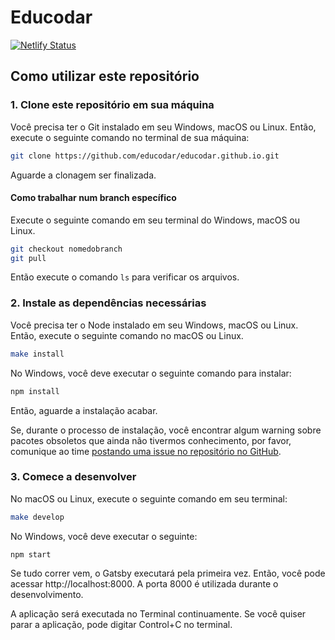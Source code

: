 # Educodar

[![Netlify Status](https://api.netlify.com/api/v1/badges/c9a59a91-8853-4246-944b-a5d9ec66c2c7/deploy-status)](https://app.netlify.com/sites/educodar/deploys)

## Como utilizar este repositório

### 1. Clone este repositório em sua máquina

Você precisa ter o Git instalado em seu Windows, macOS ou Linux.
Então, execute o seguinte comando no terminal de sua máquina:

```bash
git clone https://github.com/educodar/educodar.github.io.git
```

Aguarde a clonagem ser finalizada.

#### Como trabalhar num branch específico

Execute o seguinte comando em seu terminal do Windows, macOS ou Linux.

```bash
git checkout nomedobranch
git pull
```

Então execute o comando `ls` para verificar os arquivos.

### 2. Instale as dependências necessárias

Você precisa ter o Node instalado em seu Windows, macOS ou Linux.
Então, execute o seguinte comando no macOS ou Linux.

```bash
make install
```

No Windows, você deve executar o seguinte comando para instalar:

```bash
npm install
```

Então, aguarde a instalação acabar.

Se, durante o processo de instalação, você encontrar algum warning sobre pacotes obsoletos que ainda não tivermos conhecimento, por favor, comunique ao time [postando uma issue no repositório no GitHub](https://github.com/educodar/educodar.github.io/issues).

### 3. Comece a desenvolver

No macOS ou Linux, execute o seguinte comando em seu terminal:

```bash
make develop
```

No Windows, você deve executar o seguinte:

```
npm start
````

Se tudo correr vem, o Gatsby executará pela primeira vez. Então, você pode acessar http://localhost:8000. A porta 8000 é utilizada durante o desenvolvimento.

A aplicação será executada no Terminal continuamente. Se você quiser parar a aplicação, pode digitar Control+C no terminal.
